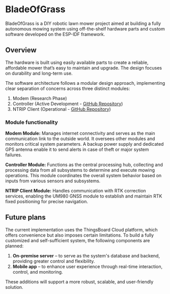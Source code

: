 # BladeOfGrass

BladeOfGrass is a DIY robotic lawn mower project aimed at building a fully autonomous mowing system using off-the-shelf hardware parts and custom software developed on the ESP-IDF framework.

## Overview

The hardware is built using easily available parts to create a reliable, affordable mower that’s easy to maintain and upgrade. The design focuses on durability and long-term use.

The software architecture follows a modular design approach, implementing clear separation of concerns across three distinct modules:

1. Modem (Research Phase)
2. Controller (Active Development - [GitHub Repository](https://github.com/jRmx0/BladeOfGrass-mower)) 
3. NTRIP Client (Operational - [GitHub Repository](https://github.com/jRmx0/BladeOfGrass-NTRIP-client)) 

### Module functionality

**Modem Module:** Manages internet connectivity and serves as the main communication link to the outside world. It oversees other modules and monitors critical system parameters. A backup power supply and dedicated GPS antenna enable it to send alerts in case of theft or major system failures.

**Controller Module:** Functions as the central processing hub, collecting and processing data from all subsystems to determine and execute mowing operations. This module coordinates the overall system behavior based on inputs from various sensors and subsystems.

**NTRIP Client Module:** Handles communication with RTK correction services, enabling the UM980 GNSS module to establish and maintain RTK fixed positioning for precise navigation.

## Future plans

The current implementation uses the ThingsBoard Cloud platform, which offers convenience but also imposes certain limitations. To build a fully customized and self-sufficient system, the following components are planned:

1. **On-premise server** – to serve as the system's database and backend, providing greater control and flexibility.
2. **Mobile app** – to enhance user experience through real-time interaction, control, and monitoring.

These additions will support a more robust, scalable, and user-friendly solution.

